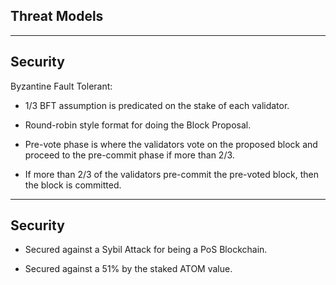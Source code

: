 <!-- .slide: data-background-color="#8D3AED" -->

## Threat Models

---

## Security

<p style="text-align: left;">Byzantine Fault Tolerant:</p>

- 1/3 BFT assumption is predicated on the stake of each validator.

- Round-robin style format for doing the Block Proposal.

- Pre-vote phase is where the validators vote on the proposed block and proceed to the pre-commit phase if more than 2/3.

- If more than 2/3 of the validators pre-commit the pre-voted block, then the block is committed.

---

## Security

- Secured against a Sybil Attack for being a PoS Blockchain.

- Secured against a 51% by the staked ATOM value.
